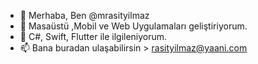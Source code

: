 - 👋 Merhaba, Ben @mrasityilmaz
- 👀 Masaüstü ,Mobil ve Web Uygulamaları geliştiriyorum.
- 🌱 C#, Swift, Flutter ile ilgileniyorum.
- 📫 Bana buradan ulaşabilirsin > rasityilmaz@yaani.com

<!---
mrasityilmaz/mrasityilmaz is a ✨ special ✨ repository because its `README.md` (this file) appears on your GitHub profile.
You can click the Preview link to take a look at your changes.        
--->




